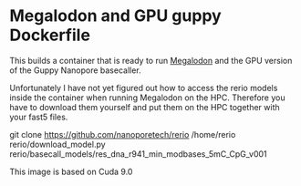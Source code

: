 # Megalodon and GPU guppy Dockerfile  

This builds a container that is ready to run [Megalodon](https://github.com/nanoporetech/megalodon) and the GPU version of the Guppy Nanopore basecaller. 

Unfortunately I have not yet figured out how to access the rerio models inside the container when running Megalodon on the HPC. Therefore you have to download them yourself and put them on the HPC together with your fast5 files.

git clone https://github.com/nanoporetech/rerio /home/rerio
rerio/download_model.py rerio/basecall_models/res_dna_r941_min_modbases_5mC_CpG_v001

This image is based on Cuda 9.0
